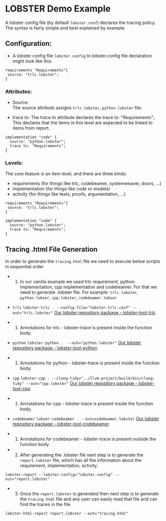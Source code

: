 # LOBSTER Demo Example

A lobster config file (by default `lobster.conf`) declares the tracing
policy. The syntax is fairly simple and best explained by example.
 
 
## Configuration:
* A lobster config file `lobster.config`
In lobster.config file declaration might look like this:
```
requirements "Requirements"{
 source: "trlc.lobster";
}
```

### Attributes:

* Source:  
The source attribute assigns `trlc.lobster`, `python.lobster` file.

* trace to:
The trace to attribute declares the trace to: "Requirements"; This declares that the items in this level are expected to be linked to items from report.

```
implementation "code" {
  source: "python.lobster";
  trace to: "Requirements";
}
```

### Levels:

The core feature is an item level, and there are three kinds:

* requirements (for things like trlc, codebeamer, systemweaver, doors, ...)
* implementation (for things like code or models)
* activity (for things like tests, proofs, argumentation, ...)

````
requirements "Requirements"{
 source: "trlc.lobster";
}

implementation "code" {
  source: "python.lobster";
  trace to: "Requirements";
}
````


##  Tracing .html File Generation

In order to generate the `tracing.html` file we need to execute below scripts in sequential order

* 1. In our vanilla example we used trlc requirement, python implementation, cpp implementation and codebeamer. For that we need to generate .lobster file. 
For example: `trlc.lobster`, `python.lobser`, `cpp.lobster`, `codebeamer.lobser`

* `trlc`
```lobster-trlc . --config-file="lobster-trlc.conf" --out="trlc.lobster"```
[Our lobster repository package - lobster-tool-trlc](https://github.com/bmw-software-engineering/lobster/tree/main/packages/lobster-tool-trlc#readme)
* 1. Annotations for trlc - lobster-trace is present inside the function body. 

* `python`
```lobster-python .  --out="python.lobster"```
[Our lobster repository package - lobster-tool-python](https://github.com/bmw-software-engineering/lobster/tree/main/packages/lobster-tool-python#readme)
* 1. Annotations for python - lobster-trace is present inside the function body.

* `cpp`
```lobster-cpp . --clang-tidy="../llvm-project/build/bin/clang-tidy" --out="cpp.lobster"```
[Our lobster repository package - lobster-tool-cpp](https://github.com/bmw-software-engineering/lobster/tree/main/packages/lobster-tool-cpp#readme)
* 1. Annotations for cpp - lobster-trace is present inside the function body.

* `codebeamer`
```lobser-codebeamer . --out=codebeamer.lobster```
[Our lobster repository package - lobster-tool-codebeamer](https://github.com/bmw-software-engineering/lobster/tree/main/packages/lobster-tool-codebeamer#readme)
* 1. Annotations for codebeamer - lobster-trace is present outside the function body.

* 2. After generating the .lobster file next step is to generate the `report.lobster` file, which has all the information about the requirement, implementation, activity.

```lobster-report --lobster-config="lobster.config" --out="report.lobster"```

* 3. Once the `report.lobster` is generated then next step is to generate the `tracing.html` file and any user can easily read that file and can find the traces in the file.

```lobster-html-report report.lobster --out="tracing.html"```







